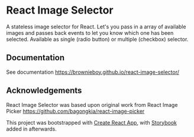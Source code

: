 # React Image Selector

A stateless image selector for React. Let's you pass in a array of available images and passes back events to let you know which one has been selected. Available as single (radio button) or multiple (checkbox) selector.

## Documentation

See documentation https://brownieboy.github.io/react-image-selector/

## Acknowledgements

React Image Selector was based upon original work from React Image Picker https://github.com/bagongkia/react-image-picker

This project was bootstrapped with [Create React App](https://github.com/facebook/create-react-app), with [Storybook](https://storybook.js.org/) added in afterwards.
